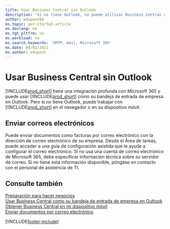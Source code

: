 ```yaml
---
title: Usar Business Central sin Outlook
description: 'Si no tiene Outlook, no puede utilizar Business Central como su bandeja de entrada de empresa en Outlook, pero puede trabajar en un navegador o en su dispositivo móvil.'
author: edupont04
ms.topic: get-started-article
ms.devlang: na
ms.tgt_pltfrm: na
ms.workload: na
ms.search.keywords: 'SMTP, mail, Microsoft 365'
ms.date: 04/01/2021
ms.author: edupont
---
```

# Usar Business Central sin Outlook
[!INCLUDE[prod_short](includes/prod_short.md)] tiene una integración profunda con Microsoft 365 y puede usar [!INCLUDE[prod_short](includes/prod_short.md)] como su bandeja de entrada de empresa en Outlook. Pero si no tiene Outlook, puede trabajar con [!INCLUDE[prod_short](includes/prod_short.md)] en el navegador o en su dispositivo móvil.  

## Enviar correos electrónicos
Puede enviar documentos como facturas por correo electrónico con la dirección de correo electrónico de su empresa. Desde el Área de tareas, puede acceder a una guía de configuración asistida que le ayude a configurar el correo electrónico. Si no usa una cuenta de correo electrónico de Microsoft 365, debe especificar información técnica sobre su servidor de correo. Si no tiene esta información disponible, póngase en contacto con el personal de asistencia de TI.  


## Consulte también
[Preparación para hacer negocios](ui-get-ready-business.md)  
[Usar Business Central como su bandeja de entrada de empresa en Outlook](admin-outlook.md)  
[Obtener Business Central en mi dispositivo móvil](install-mobile-app.md)  
[Enviar documentos por correo electrónico](ui-how-send-documents-email.md)


[!INCLUDE[footer-include](includes/footer-banner.md)]